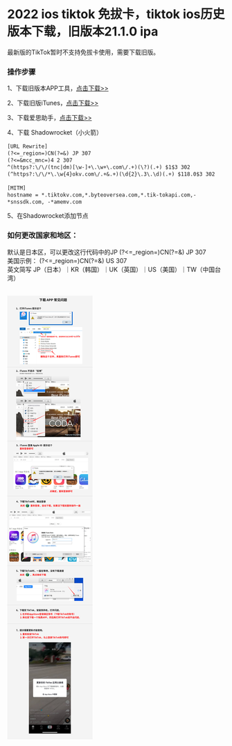 # 2022 ios tiktok 免拔卡，tiktok ios历史版本下载，旧版本21.1.0 ipa
最新版的TikTok暂时不支持免拔卡使用，需要下载旧版。

### 操作步骤

1、下载旧版本APP工具，<a href="https://github.com/eujc/tiktok-ios/releases/download/tiktokios/iOS.v5.1.zip" target="_blank">点击下载>></a>

2、下载旧版iTunes，<a href="https://secure-appldnld.apple.com/itunes12/091-87819-20180912-69177170-B085-11E8-B6AB-C1D03409AD2A6/iTunes64Setup.exe" target="_blank">点击下载>></a>

3、下载爱思助手，<a href="https://www.i4.cn/" target="_blank">点击下载>></a>

4、下载 Shadowrocket（小火箭）<br>

    [URL Rewrite]
    (?<=_region=)CN(?=&) JP 307
    (?<=&mcc_mnc=)4 2 307
    ^(https?:\/\/(tnc|dm)[\w-]+\.\w+\.com\/.+)(\?)(.+) $1$3 302
    (^https?:\/\/*\.\w{4}okv.com\/.+&.+)(\d{2}\.3\.\d)(.+) $118.0$3 302

    [MITM]
    hostname = *.tiktokv.com,*.byteoversea.com,*.tik-tokapi.com,-*snssdk.com, -*amemv.com

5、在Shadowrocket添加节点

### 如何更改国家和地区：
默认是日本区，可以更改这行代码中的JP (?<=_region=)CN(?=&) JP 307<br>
美国示例： (?<=_region=)CN(?=&) US 307<br>
英文简写 JP（日本）｜KR（韩国）｜UK（英国）｜US（美国）｜TW（中国台湾）<br>


<br>
<img src="https://raw.githubusercontent.com/eujc/tiktok-ios/main/%E4%B8%8B%E8%BD%BDAPP-%E5%B8%B8%E8%A7%81%E9%97%AE%E9%A2%981.jpg" />
